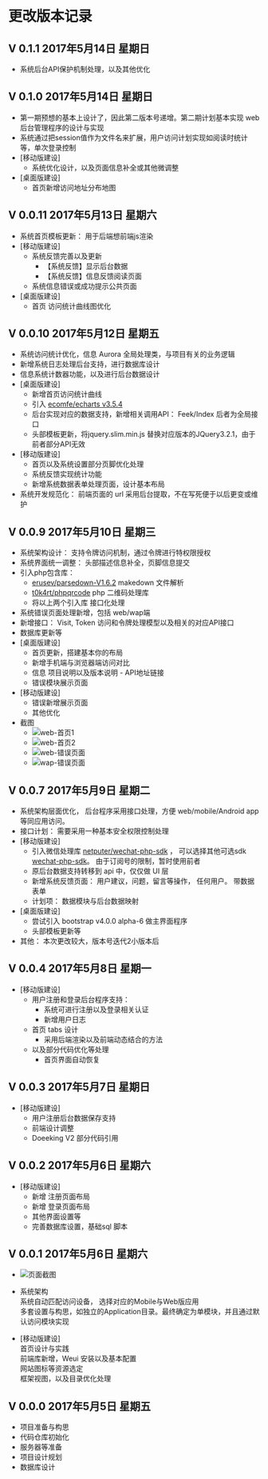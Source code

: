 # 更改版本记录
## V 0.1.1  2017年5月14日 星期日
- 系统后台API保护机制处理，以及其他优化

## V 0.1.0  2017年5月14日 星期日
- 第一期预想的基本上设计了，因此第二版本号递增。第二期计划基本实现 web 后台管理程序的设计与实现
- 系统通过把session值作为文件名来扩展，用户访问计划实现如阅读时统计等，单次登录控制
- [移动版建设]
    - 系统优化设计，以及页面信息补全或其他微调整
- [桌面版建设]
    - 首页新增访问地址分布地图        
## V 0.0.11  2017年5月13日 星期六
- 系统首页模板更新： 用于后端想前端js渲染
- [移动版建设]
    - 系统反馈完善以及更新
        - 【系统反馈】显示后台数据
        - 【系统反馈】信息反馈阅读页面
    - 系统信息错误或成功提示公共页面
- [桌面版建设]
    - 首页 访问统计曲线图优化
    
## V 0.0.10  2017年5月12日 星期五
- 系统访问统计优化，信息 Aurora 全局处理类，与项目有关的业务逻辑
- 新增系统日志处理后台支持，进行数据库设计
- 信息系统计数器功能，以及进行后台数据设计
- [桌面版建设]
    - 新增首页访问统计曲线
    - 引入 [ecomfe/echarts v3.5.4](https://github.com/ecomfe/echarts)
    - 后台实现对应的数据支持，新增相关调用API： Feek/Index  后者为全局接口
    - 头部模板更新，将jquery.slim.min.js 替换对应版本的JQuery3.2.1，由于前者部分API无效
- [移动版建设]
    - 首页以及系统设置部分页脚优化处理
    - 系统反馈实现统计功能
    - 新增系统数据表单处理页面，设计基本布局
- 系统开发规范化： 前端页面的 url 采用后台提取，不在写死便于以后更变或维护


## V 0.0.9  2017年5月10日 星期三
- 系统架构设计： 支持令牌访问机制，通过令牌进行特权限授权
- 系统界面统一调整： 头部描述信息补全，页脚信息提交
- 引入php包含库： 
    - [erusev/parsedown-V1.6.2](https://github.com/erusev/parsedown)        makedown 文件解析
    - [t0k4rt/phpqrcode](https://github.com/t0k4rt/phpqrcode)        php 二维码处理库
    - 将以上两个引入库 接口化处理
- 系统错误页面处理新增，包括 web/wap端
- 新增接口： Visit, Token 访问和令牌处理模型以及相关的对应API接口
- 数据库更新等
- [桌面版建设]
    - 首页更新，搭建基本你的布局
    - 新增手机端与浏览器端访问对比
    - 信息 项目说明以及版本说明 - API地址链接
    - 错误模块展示页面
- [移动版建设]
    - 错误新增展示页面
    - 其他优化    
- 截图
    - ![web-首页1](/doc/v-1.0.9-20170511-1.png)
    - ![web-首页2](/doc/v-1.0.9-20170511-2.png)
    - ![web-错误页面](/doc/v-1.0.9-20170511-4.png)
    - ![wap-错误页面](/doc/v-1.0.9-20170511-3.png)

## V 0.0.7  2017年5月9日 星期二
- 系统架构层面优化， 后台程序采用接口处理，方便 web/mobile/Android app 等同应用访问。
- 接口计划： 需要采用一种基本安全权限控制处理
- [移动版建设]
    - 引入微信处理库 [netputer/wechat-php-sdk](https://github.com/netputer/wechat-php-sdk) ， 可以选择其他可选sdk [wechat-php-sdk](https://github.com/dodgepudding/wechat-php-sdk)。 由于订阅号的限制，暂时使用前者
    - 原后台数据支持转移到 api 中，仅仅做 UI 层
    - 新增系统反馈页面： 用户建议，问题，留言等操作， 任何用户。 带数据表单
    - 计划项： 数据模块与后台数据映射
- [桌面版建设]
    - 尝试引入 bootstrap v4.0.0 alpha-6 做主界面程序
    - 头部模板更新等
- 其他： 本次更改较大，版本号迭代2小版本后
    

## V 0.0.4  2017年5月8日 星期一
- [移动版建设]
    - 用户注册和登录后台程序支持： 
        - 系统可进行注册以及登录相关认证
        - 新增用户日志
    - 首页 tabs 设计
        - 采用后端渲染以及前端动态结合的方法
    - 以及部分代码优化等处理
        - 首页界面自动恢复

## V 0.0.3  2017年5月7日 星期日
- [移动版建设]
    - 用户注册后台数据保存支持
    - 前端设计调整
    - Doeeking V2 部分代码引用
        
## V 0.0.2  2017年5月6日 星期六
- [移动版建设]
    - 新增 注册页面布局
    - 新增 登录页面布局
    - 其他界面设置等
    - 完善数据库设置，基础sql 脚本
## V 0.0.1  2017年5月6日 星期六
- ![页面截图](./doc/20170506-homescreen.png)
- 系统架构
<br />      系统自动匹配访问设备， 选择对应的Mobile与Web版应用
<br />      多套设置与构思，如独立的Application目录。最终确定为单模块，并且通过默认访问模块实现

- [移动版建设]
<br />      首页设计与实践
<br />      前端库新增，Weui 安装以及基本配置
<br />      网站图标等资源选定
<br />      框架视图，以及目录优化处理

## V 0.0.0  2017年5月5日 星期五
- 项目准备与构思
- 代码仓库初始化
- 服务器等准备
- 项目设计规划
- 数据库设计